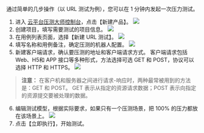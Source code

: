 通过简单的几步操作（以 URL 测试为例），您可以在 1 分钟内发起一次压力测试。

1. 进入 [云平台压测大师控制台](http://console.tce.fsphere.cn/wetest/master/testcase)，点击【新建产品】。
![](http://imgcache.tce.fsphere.cn/static/mc.qcloudimg.com/static/img/13f16df9b7eb7175d3d5a1b1105add8c/image.png)
2. 创建项目，填写需要测试的项目信息。
![](http://imgcache.tce.fsphere.cn/static/mc.qcloudimg.com/static/img/ab71b7fc8d6a89d3e57861906aee4569/image.png)
3. 在用例列表页面，选择【新建 URL 测试】。
![](http://imgcache.tce.fsphere.cn/static/mc.qcloudimg.com/static/img/cee82032c7e10b36a946eeb972f08f92/image.png)
4. 填写名称和用例备注，确定压测的机器人配置。
![](http://imgcache.tce.fsphere.cn/static/mc.qcloudimg.com/static/img/b1876e776031697bd86ca60fd891d8e9/image.png)
5. 新建客户端请求，确认要压测的地址和客户端请求方式。
客户端请求包括 Web、H5和 APP 接口等多种形式，方法选择可选 GET 和 POST，协议可以选择 HTTP 和 HTTPS。
![](http://imgcache.tce.fsphere.cn/static/mc.qcloudimg.com/static/img/49b20dcc5e7e911b901559aa70fe6eb2/image.png)
>**注意：**
>在客户机和服务器之间进行请求-响应时，两种最常被用到的方法是：GET 和 POST。
>GET 表示从指定的资源请求数据；POST 表示向指定的资源提交要被处理的数据。

6. 编辑测试模型，根据实际要求，如果只有一个压测场景，把 100% 的压力都放在该场景上。
![](http://imgcache.tce.fsphere.cn/static/mc.qcloudimg.com/static/img/aa91d57333d29b82a49f1669c6229cba/image.png)
7. 点击【立即执行】，开始测试。
